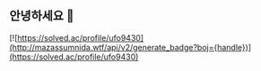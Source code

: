 ## 안녕하세요 👋

<!--
**ufo9430/ufo9430** is a ✨ _special_ ✨ repository because its `README.md` (this file) appears on your GitHub profile.

Here are some ideas to get you started:

- 🔭 I’m currently working on ...
- 🌱 I’m currently learning ...
- 👯 I’m looking to collaborate on ...
- 🤔 I’m looking for help with ...
- 💬 Ask me about ...
- 📫 How to reach me: ...
- 😄 Pronouns: ...
- ⚡ Fun fact: ...
-->
[![https://solved.ac/profile/ufo9430](http://mazassumnida.wtf/api/v2/generate_badge?boj={handle})](https://solved.ac/profile/ufo9430)


